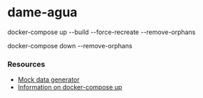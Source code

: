 # dame-agua


docker-compose up --build --force-recreate --remove-orphans

docker-compose down --remove-orphans


### Resources
* [Mock data generator](https://www.mockaroo.com/)
* [Information on docker-compose up ](https://docs.docker.com/compose/reference/up/)
